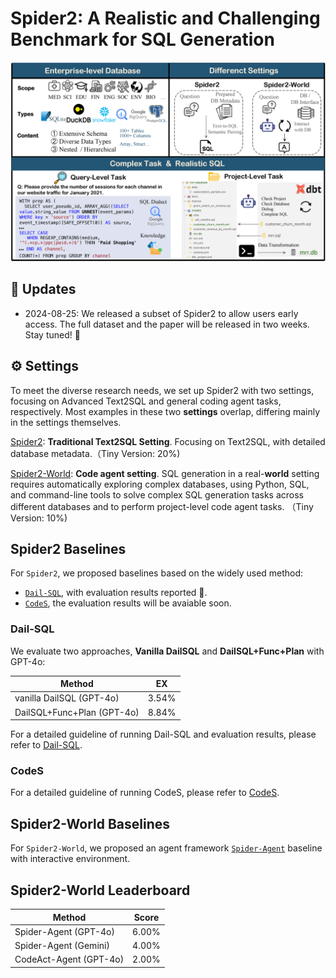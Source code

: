 # Spider2: A Realistic and Challenging Benchmark for SQL Generation

![Local Image](./assets/Spider2.png)

## 📢 Updates

- 2024-08-25: We released a subset of Spider2 to allow users early access. The full dataset and the paper will be released in two weeks. Stay tuned! 🤗


## ⚙️ Settings

To meet the diverse research needs, we set up Spider2 with two settings, focusing on Advanced Text2SQL and general coding agent tasks, respectively. Most examples in these two **settings** overlap, differing mainly in the settings themselves.

[Spider2](https://github.com/xlang-ai/spider2/tree/main/spider2): **Traditional Text2SQL Setting**. Focusing on Text2SQL, with detailed database metadata.（Tiny Version: 20%)

[Spider2-World](https://github.com/xlang-ai/spider2/tree/main/spider2-world): **Code agent setting**. SQL generation in a real-**world** setting requires automatically exploring complex databases, using Python, SQL, and command-line tools to solve complex SQL generation tasks across different databases and to perform project-level code agent tasks. （Tiny Version: 10%)


## Spider2 Baselines

For `Spider2`, we proposed baselines based on the widely used method: 
- [`Dail-SQL`](https://github.com/xlang-ai/spider2/blob/main/spider2-baselines/DailSQL/README.md), with evaluation results reported :test_tube:.
- [`CodeS`](https://github.com/xlang-ai/spider2/tree/main/spider2-baselines/CodeS/README.md), the evaluation results will be avaiable soon.


### Dail-SQL

We evaluate two approaches, **Vanilla DailSQL** and **DailSQL+Func+Plan** with GPT-4o:
  
| Method                     | EX   | 
| -------------------------- | ---- | 
| vanilla DailSQL (GPT-4o)   | 3.54% | 
| DailSQL+Func+Plan (GPT-4o) | 8.84% |

For a detailed guideline of running Dail-SQL and evaluation results, please refer to [Dail-SQL](https://github.com/xlang-ai/spider2/tree/main/spider2-baselines/DailSQL).

### CodeS

For a detailed guideline of running CodeS, please refer to [CodeS](https://github.com/xlang-ai/spider2/tree/main/spider2-baselines/CodeS).


## Spider2-World Baselines
For `Spider2-World`, we proposed an agent framework [`Spider-Agent`](https://github.com/xlang-ai/spider2/tree/main/spider-agent) baseline with interactive environment. 



## Spider2-World Leaderboard


| Method                     | Score |
| -------------------------- | ---- | 
| Spider-Agent (GPT-4o)   | 6.00% | 
| Spider-Agent (Gemini) | 4.00% |
| CodeAct-Agent (GPT-4o) | 2.00% |
